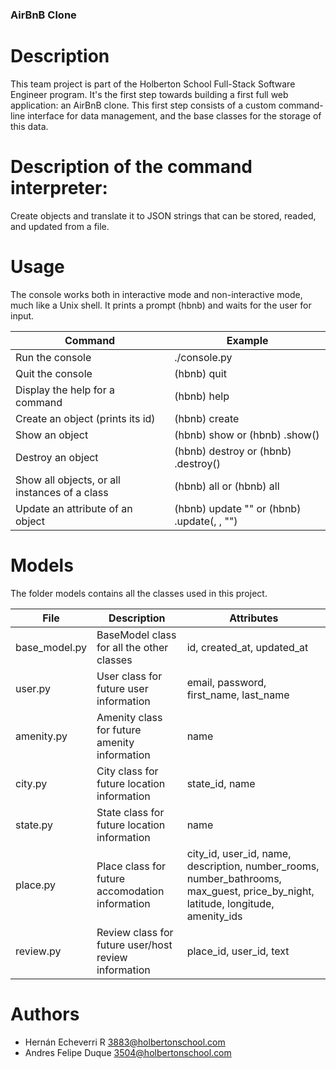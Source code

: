 ### AirBnB Clone

# Description
This team project is part of the Holberton School Full-Stack Software Engineer program. It's the first step towards building a first full web application: an AirBnB clone. This first step consists of a custom command-line interface for data management, and the base classes for the storage of this data.

# Description of the command interpreter:
Create objects and translate it to JSON strings that can be stored, readed, and updated from a file.

# Usage
The console works both in interactive mode and non-interactive mode, much like a Unix shell. It prints a prompt (hbnb) and waits for the user for input.

| Command| Example|
| ----- | ---- |
| Run the console | ./console.py |
| Quit the console | (hbnb) quit |
| Display the help for a command | (hbnb) help <command> |
| Create an object (prints its id) | (hbnb) create <class> |
| Show an object | (hbnb) show <class> <id> or (hbnb) <class>.show(<id>) |
| Destroy an object | (hbnb) destroy <class> <id> or (hbnb) <class>.destroy(<id>) |
| Show all objects, or all instances of a class | (hbnb) all or (hbnb) all <class> |
| Update an attribute of an object | (hbnb) update <class> <id> <attribute name> "<attribute value>" or (hbnb) <class>.update(<id>, <attribute name>, "<attribute value>") |

# Models

The folder models contains all the classes used in this project.

| File| Description| Attributes|
| ----- | ---- | ---- |
| base_model.py | BaseModel class for all the other classes | id, created_at, updated_at |
| user.py | User class for future user information | email, password, first_name, last_name |
| amenity.py | Amenity class for future amenity information | name |
| city.py | City class for future location information | state_id, name |
| state.py | State class for future location information | name |
| place.py | Place class for future accomodation information | city_id, user_id, name, description, number_rooms, number_bathrooms, max_guest, price_by_night, latitude, longitude, amenity_ids |
| review.py | Review class for future user/host review information | place_id, user_id, text |

# Authors

* Hernán Echeverri R <3883@holbertonschool.com>
* Andres Felipe Duque <3504@holbertonschool.com>

